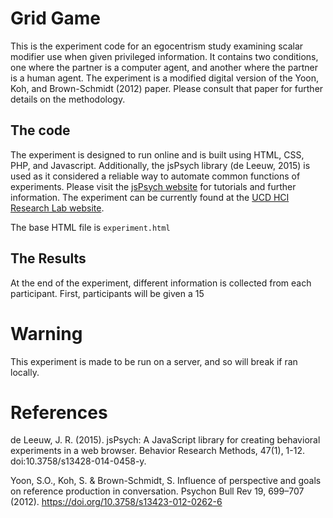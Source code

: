 # Grid Game

This is the experiment code for an egocentrism study examining scalar modifier use when given privileged information. It contains two conditions, one where the partner is a computer agent, and another where the partner is a human agent. The experiment is a modified digital version of the Yoon, Koh, and Brown-Schmidt (2012) paper. Please consult that paper for further details on the methodology.

## The code

The experiment is designed to run online and is built using HTML, CSS, PHP, and Javascript. Additionally, the jsPsych library (de Leeuw, 2015) is used as it considered a reliable way to automate common functions of experiments. Please visit the [jsPsych website](https://www.jspsych.org/) for tutorials and further information. The experiment can be currently found at the [UCD HCI Research Lab website](https://icsresearch.ucd.ie/grid_game/experiment/experiment.html).

The base HTML file is `experiment.html`

## The Results

At the end of the experiment, different information is collected from each participant. First, participants will be given a 15

# Warning

This experiment is made to be run on a server, and so will break if ran locally.

# References

de Leeuw, J. R. (2015). jsPsych: A JavaScript library for creating behavioral experiments in a web browser. Behavior Research Methods, 47(1), 1-12. doi:10.3758/s13428-014-0458-y.

Yoon, S.O., Koh, S. & Brown-Schmidt, S. Influence of perspective and goals on reference production in conversation. Psychon Bull Rev 19, 699–707 (2012). https://doi.org/10.3758/s13423-012-0262-6
